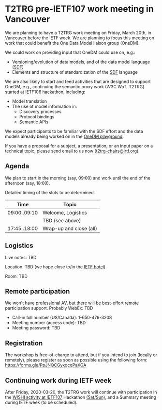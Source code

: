 # T2TRG pre-IETF107 work meeting in Vancouver

We are planning to have a T2TRG work meeting on Friday, March 20th, in
Vancouver before the IETF week.
We are planning to focus this meeting on work that could benefit the
One Data Model liaison group (OneDM).

We could work on providing input that OneDM could use on, e.g.:

* Versioning/evolution of data models, and of the data model language ([SDF][])
* Elements and structure of standardization of the [SDF][] language

[SDF]: https://github.com/one-data-model/language

We are also likely to start and feed activities that are designed to support OneDM,
e.g., continuing the semantic proxy work (W3C WoT, T2TRG) started at
IETF106 hackathon, including:

* Model translation
* The use of model information in:
    * Discovery processes
    * Protocol bindings
    * Semantic APIs

We expect participants to be familiar with the SDF effort and the data
models already being worked on in the [OneDM playground][].

[OneDM playground]: https://github.com/one-data-model/playground

If you have a proposal for a subject, a presentation, or an input
paper on a technical topic, please send email to us now (t2trg-chairs@irtf.org).

## Agenda

We plan to start in the morning (say, 09:00) and work until the end of
the afternoon (say, 18:00).

Detailed timing of the slots to be determined.

|         Time | Topic                                                                |
| ------------ | -------------------------------------------------------------------- |
| 09:00..09:10 | Welcome, Logistics                                                   |
|              | TBD (see above)                                                      |
| 17:45..18:00 | Wrap-up and close (all)                                              |


## Logistics

Live notes: TBD

Location: TBD (we hope close to/in the [IETF hotel][])

[IETF hotel]: https://www.ietf.org/how/meetings/107/hotel/

Room: TBD

## Remote participation

We won't have professional AV, but there will be best-effort remote
participation support.
Probably WebEx: TBD

* Call-in toll number (US/Canada): 1-650-479-3208
* Meeting number (access code): TBD
* Meeting password: TBD


## Registration

The workshop is free-of-charge to attend, but if you intend to join
(locally or remotely), please register as soon as possible using the
following form:  https://forms.gle/PpJNQCGyxqcqPaXGA


## Continuing work during IETF week

After Friday, 2020-03-20, the T2TRG work will continue with
participation in the [WISHI activity at IETF107][] Hackathon [(Sat/Sun)][Hackathon], and a Summary
meeting during IETF week (to be scheduled).

[Hackathon]: https://www.ietf.org/how/runningcode/hackathons/107-hackathon/
[WISHI activity at IETF107]: https://github.com/t2trg/wishi/wiki/IETF-107-Hackathon
